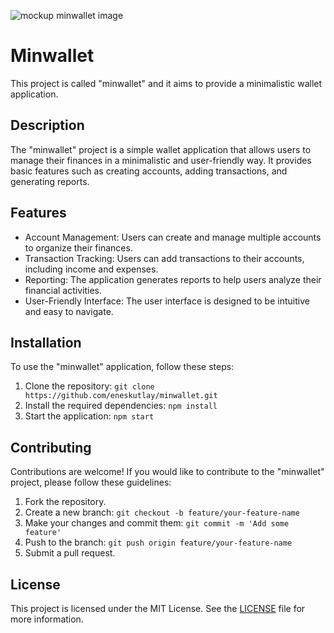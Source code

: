 ![mockup minwallet image](https://ucarecdn.com/cd7f248e-5305-4783-ab3d-a6c4b7f59200/-/preview/960x720/)

# Minwallet

This project is called "minwallet" and it aims to provide a minimalistic wallet application.

## Description

The "minwallet" project is a simple wallet application that allows users to manage their finances in a minimalistic and user-friendly way. It provides basic features such as creating accounts, adding transactions, and generating reports.

## Features

- Account Management: Users can create and manage multiple accounts to organize their finances.
- Transaction Tracking: Users can add transactions to their accounts, including income and expenses.
- Reporting: The application generates reports to help users analyze their financial activities.
- User-Friendly Interface: The user interface is designed to be intuitive and easy to navigate.

## Installation

To use the "minwallet" application, follow these steps:

1. Clone the repository: `git clone https://github.com/eneskutlay/minwallet.git`
2. Install the required dependencies: `npm install`
3. Start the application: `npm start`


## Contributing

Contributions are welcome! If you would like to contribute to the "minwallet" project, please follow these guidelines:

1. Fork the repository.
2. Create a new branch: `git checkout -b feature/your-feature-name`
3. Make your changes and commit them: `git commit -m 'Add some feature'`
4. Push to the branch: `git push origin feature/your-feature-name`
5. Submit a pull request.

## License

This project is licensed under the MIT License. See the [LICENSE](./LICENSE) file for more information.
